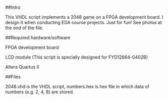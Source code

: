 ##Intro

This VHDL script implements a 2048 game on a FPGA development board. I design it when conducting EDA course projects. Just for fun! See photos at the end of the file.

##Required hardware/software

FPGA development board

LCD module (This script is specially designed for FYD12864-0402B)

Altera Quartus II

##Files

2048.vhd is the VHDL script, numbers.hex is hex file in which data of numbers (e.g. 2, 4, 8) are stored.



